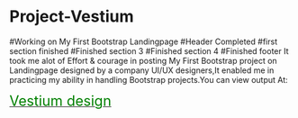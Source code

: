 # Project-Vestium
#Working on My First Bootstrap Landingpage
#Header Completed
#first section finished
#Finished section 3
#Finished section 4
#Finished footer
It took me alot of Effort & courage in posting My First Bootstrap project on Landingpage designed by a company UI/UX designers,It enabled me in practicing my ability in handling Bootstrap projects.You can view output At:
    <br/>
    <form target="_blank"><a  href="https://vestiumdesign.netlify.app/" ><span  style="color:green; font-size:25px;">Vestium design</span></a></form>